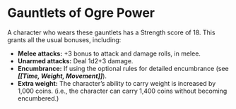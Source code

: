 # Gauntlets of Ogre Power

A character who wears these gauntlets has a Strength score of 18. This grants all the usual bonuses, including:

- **Melee attacks:** +3 bonus to attack and damage rolls, in melee.
- **Unarmed attacks:** Deal 1d2+3 damage.
- **Encumbrance:** If using the optional rules for detailed encumbrance (see ***[[Time, Weight, Movement]]***).
- **Extra weight:** The character’s ability to carry weight is increased by 1,000 coins. (i.e., the character can carry 1,400 coins without becoming encumbered.)